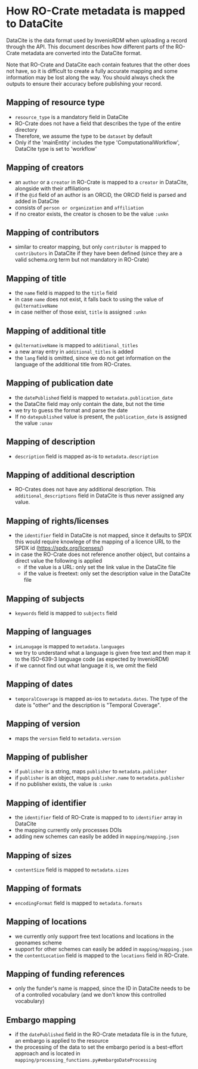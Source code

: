 # How RO-Crate metadata is mapped to DataCite

DataCite is the data format used by InvenioRDM when uploading a record through the API. This document describes how different parts of the RO-Crate metadata are converted into the DataCite format.

Note that RO-Crate and DataCite each contain features that the other does not have, so it is difficult to create a fully accurate mapping and some information may be lost along the way. You should always check the outputs to ensure their accuracy before publishing your record.

## Mapping of resource type

- `resource_type` is a mandatory field in DataCite
- RO-Crate does not have a field that describes the type of the entire directory
- Therefore, we assume the type to be `dataset` by default
- Only if the 'mainEntity' includes the type 'ComputationalWorkflow', DataCite type is set to 'workflow'

## Mapping of creators

- an `author` or a `creator` in RO-Crate is mapped to a `creator` in DataCite, alongside with their affiliations
- if the `@id` field of an author is an ORCiD, the ORCiD field is parsed and added in DataCite
- consists of `person or organization` and `affiliation`
- if no creator exists, the creator is chosen to be the value `:unkn`

## Mapping of contributors

- similar to creator mapping, but only `contributor` is mapped to `contributors` in DataCite if they have been defined (since they are a valid schema.org term but not mandatory in RO-Crate)

## Mapping of title

- the `name` field is mapped to the `title` field
- in case `name` does not exist, it falls back to using the value of `@alternativeName`
- in case neither of those exist, `title` is assigned `:unkn`

## Mapping of additional title 

- `@alternativeName` is mapped to `additional_titles`
- a new array entry in `additional_titles` is added
- the `lang` field is omitted, since we do not get information on the language of the additional title from RO-Crates.

## Mapping of publication date

- the `datePublished` field is mapped to `metadata.publication_date`
- the DataCite field may only contain the date, but not the time
- we try to guess the format and parse the date
- If no `datepublished` value is present, the `publication_date` is assigned the value `:unav`

## Mapping of description

- `description` field is mapped as-is to `metadata.description`

## Mapping of additional description

- RO-Crates does not have any additional description. This `additional_descriptions` field in DataCite is thus never assigned any value.

## Mapping of rights/licenses

- the `identifier` field in DataCite is not mapped, since it defaults to SPDX this would require knowlege of the mapping of a licence URL to the SPDX id (https://spdx.org/licenses/)
- in case the RO-Crate does not reference another object, but contains a direct value the following is applied
  - if the value is a URL: only set the link value in the DataCite file
  - if the value is freetext: only set the description value in the DataCite file

## Mapping of subjects

- `keywords` field is mapped to `subjects` field

## Mapping of languages

- `inLanugage` is mapped to `metadata.languages`
- we try to understand what a language is given free text and then map it to the ISO-639-3 language code (as expected by InvenioRDM)
- if we cannot find out what language it is, we omit the field

## Mapping of dates

- `temporalCoverage` is mapped as-ios to `metadata.dates`. The type of the date is "other" and the description is "Temporal Coverage".

## Mapping of version

- maps the `version` field to `metadata.version`

## Mapping of publisher

- if `publisher` is a string, maps `publisher` to `metadata.publisher`
- if `publisher` is an object, maps `publisher.name` to `metadata.publisher`
- if no publisher exists, the value is `:unkn`

## Mapping of identifier

- the `identifier` field of RO-Crate is mapped to to `identifier` array in DataCite
- the mapping currently only processes DOIs
- adding new schemes can easily be added in `mapping/mapping.json` 

## Mapping of sizes

- `contentSize` field is mapped to `metadata.sizes`

## Mapping of formats

- `encodingFormat` field is mapped to `metadata.formats`

## Mapping of locations

- we currently only support free text locations and locations in the geonames scheme
- support for other schemes can easily be added in `mapping/mapping.json`
- the `contentLocation` field is mapped to the `locations` field in RO-Crate.

## Mapping of funding references

- only the funder's name is mapped, since the ID in DataCite needs to be of a controlled vocabulary (and we don't know this controlled vocabulary)

## Embargo mapping

- if the `datePublished` field in the RO-Crate metadata file is in the future, an embargo is applied to the resource
- the processing of the data to set the embargo period is a best-effort approach and is located in `mapping/processing_functions.py#embargoDateProcessing`

